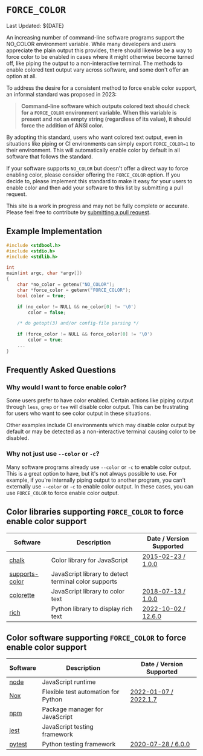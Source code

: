 # `FORCE_COLOR`

<time datetime="${DATE}">Last Updated: ${DATE}</time>

An increasing number of command-line software programs support the NO_COLOR environment variable. While many developers and users appreciate the plain output this provides, there should likewise be a way to force color to be enabled in cases where it might otherwise become turned off, like piping the output to a non-interactive terminal. The methods to enable colored text output vary across software, and some don't offer an option at all.

To address the desire for a consistent method to force enable color support, an informal standard was proposed in 2023:

> **Command-line software which outputs colored text should check for a `FORCE_COLOR` environment variable. When this variable is present and not an empty string (regardless of its value), it should force the addition of ANSI color.**

By adopting this standard, users who want colored text output, even in situations like piping or CI environments can simply export `FORCE_COLOR=1` to their environment. This will automatically enable color by default in all software that follows the standard.

If your software supports `NO_COLOR` but doesn't offer a direct way to force enabling color, please consider offering the `FORCE_COLOR` option. If you decide to, please implement this standard to make it easy for your users to enable color and then add your software to this list by submitting a pull request.

This site is a work in progress and may not be fully complete or accurate. Please feel free to contribute by [submitting a pull request](https://github.com/donatj/force-color.org).

## Example Implementation

```c
#include <stdbool.h>
#include <stdio.h>
#include <stdlib.h>

int
main(int argc, char *argv[])
{
    char *no_color = getenv("NO_COLOR");
    char *force_color = getenv("FORCE_COLOR");
    bool color = true;

    if (no_color != NULL && no_color[0] != '\0')
        color = false;

    /* do getopt(3) and/or config-file parsing */

    if (force_color != NULL && force_color[0] != '\0')
        color = true;
    ...
}
```

## Frequently Asked Questions

### Why would I want to force enable color?

Some users prefer to have color enabled. Certain actions like piping output through `less`, `grep` or `tee` will disable color output. This can be frustrating for users who want to see color output in these situations.

Other examples include CI environments which may disable color output by default or may be detected as a non-interactive terminal causing color to be disabled.

### Why not just use `--color` or `-c`?

Many software programs already use `--color` or `-c` to enable color output. This is a great option to have, but it's not always possible to use. For example, if you're internally piping output to another program, you can't externally use `--color` or `-c` to enable color output. In these cases, you can use `FORCE_COLOR` to force enable color output.

## Color libraries supporting `FORCE_COLOR` to force enable color support

| Software | Description | Date / Version Supported |
|-|-|-|
| [chalk](https://github.com/chalk) | Color library for JavaScript | [2015-02-23 / 1.0.0](https://github.com/chalk/chalk/releases/tag/v1.0.0) |
| [supports-color](https://www.npmjs.com/package/supports-color) | JavaScript library to detect terminal color supports | |
| [colorette](https://www.npmjs.com/package/colorette) | JavaScript library to color text | [2018-07-13 / 1.0.0](https://github.com/jorgebucaran/colorette/releases/tag/1.0.0) |
| [rich](https://github.com/Textualize/rich) | Python library to display rich text | [2022-10-02 / 12.6.0](https://github.com/Textualize/rich/releases/tag/v12.6.0) |

## Color software supporting `FORCE_COLOR` to force enable color support

| Software | Description | Date / Version Supported |
|-|-|-|
| [node](https://nodejs.org/node) | JavaScript runtime | |
| [Nox](https://github.com/wntrblm/nox) | Flexible test automation for Python | [2022-01-07 / 2022.1.7](https://github.com/wntrblm/nox/releases/tag/2022.1.7) |
| [npm](https://www.npmjs.com/npm) | Package manager for JavaScript | |
| [jest](https://jestjs.io/jest) | JavaScript testing framework | |
| [pytest](https://docs.pytest.org) | Python testing framework | [2020-07-28 / 6.0.0](https://github.com/pytest-dev/pytest/releases/tag/6.0.0) |
